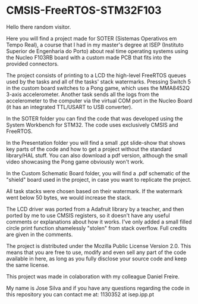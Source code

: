 # CMSIS-FreeRTOS-STM32F103

Hello there random visitor.

Here you will find a project made for SOTER (Sistemas Operativos em Tempo Real), a course that I had in my master's degree at ISEP (Instituto Superior de Engenharia do Porto) about real time operating systems using the Nucleo F103RB board with a custom made PCB that fits into the provided connectors.

The project consists of printing to a LCD the high-level FreeRTOS queues used by the tasks and all of the tasks' stack watermarks. Pressing Switch 5 in the custom board switches to a Pong game, which uses the MMA8452Q 3-axis accelerometer. Another task sends all the logs from the accelerometer to the computer via the virtual COM port in the Nucleo Board (it has an integrated TTL/USART to USB converter).

In the SOTER folder you can find the code that was developed using the System Workbench for STM32. The code uses exclusively CMSIS and FreeRTOS.

In the Presentation folder you will find a small .ppt slide-show that shows key parts of the code and how to get a project without the standard library/HAL stuff. You can also download a pdf version, although the small video showcasing the Pong game obviously won't work.

In the Custom Schematic Board folder, you will find a .pdf schematic of the "shield" board used in the project, in case you want to replicate the project.

All task stacks were chosen based on their watermark. If the watermark went below 50 bytes, we would increase the stack.

The LCD driver was ported from a Adafruit library by a teacher, and then ported by me to use CMSIS registers, so it doesn't have any useful comments or explanations about how it works. I've only added a small filled circle print function shamelessly "stolen" from stack overflow. Full credits are given in the comments.

The project is distributed under the Mozilla Public License Version 2.0.
This means that you are free to use, modify and even sell any part of the code available in here, as long as you fully disclose your source code and keep the same license.

This project was made in colaboration with my colleague Daniel Freire.

My name is Jose Silva and if you have any questions regarding the code in this repository you can contact me at:
1130352 at isep.ipp.pt
